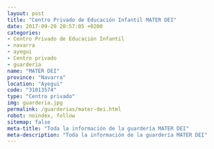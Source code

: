 ```yaml
---
layout: post
title: "Centro Privado de Educación Infantil MATER DEI"
date: 2017-09-20 20:57:05 +0200
categories:
- Centro Privado de Educación Infantil
- navarra
- ayegui
- Centro privado
- guarderia
name: "MATER DEI"
province: "Navarra"
location: "Ayegui"
code: "31013574"
type: "Centro privado"
img: guarderia.jpg
permalink: /guarderias/mater-dei.html
robot: noindex, follow
sitemap: false
meta-title: "Toda la información de la guardería MATER DEI"
meta-description: "Toda la información de la guardería MATER DEI"
---
```

